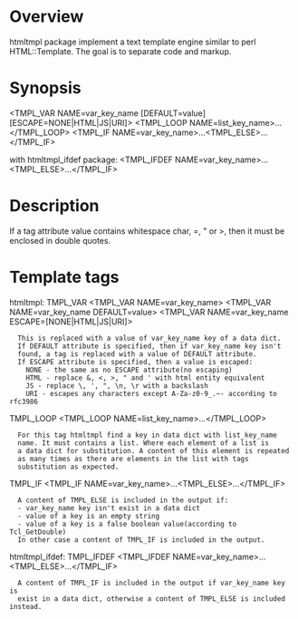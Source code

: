 Overview
=======
htmltmpl package implement a text template engine similar to perl
HTML::Template. The goal is to separate code and markup.

Synopsis
========
<TMPL_VAR NAME=var_key_name [DEFAULT=value] [ESCAPE=NONE|HTML|JS|URI]>
<TMPL_LOOP NAME=list_key_name>...</TMPL_LOOP>
<TMPL_IF NAME=var_key_name>...<TMPL_ELSE>...</TMPL_IF>

with htmltmpl_ifdef package:
<TMPL_IFDEF NAME=var_key_name>...<TMPL_ELSE>...</TMPL_IF>

Description
===========
If a tag attribute value contains whitespace char, =, " or >, then
it must be enclosed in double quotes.

Template tags
=============
htmltmpl:
  TMPL_VAR
      <TMPL_VAR NAME=var_key_name>
      <TMPL_VAR NAME=var_key_name DEFAULT=value>
      <TMPL_VAR NAME=var_key_name ESCAPE=[NONE|HTML|JS|URI]>

      This is replaced with a value of var_key_name key of a data dict.
      If DEFAULT attribute is specified, then if var_key_name key isn't
      found, a tag is replaced with a value of DEFAULT attribute.
      If ESCAPE attribute is specified, then a value is escaped:
        NONE - the same as no ESCAPE attribute(no escaping)
        HTML - replace &, <, >, " and ' with html entity equivalent
        JS - replace \, ', ", \n, \r with a backslash
        URI - escapes any characters except A-Za-z0-9_.~- according to rfc3986

  TMPL_LOOP
      <TMPL_LOOP NAME=list_key_name>...</TMPL_LOOP>

      For this tag htmltmpl find a key in data dict with list_key_name
      name. It must contains a list. Where each element of a list is
      a data dict for substitution. A content of this element is repeated
      as many times as there are elements in the list with tags
      substitution as expected.

  TMPL_IF
      <TMPL_IF NAME=var_key_name>...<TMPL_ELSE>...</TMPL_IF>

      A content of TMPL_ELSE is included in the output if:
      - var_key_name key isn't exist in a data dict
      - value of a key is an empty string
      - value of a key is a false boolean value(according to Tcl_GetDouble)
      In other case a content of TMPL_IF is included in the output.

htmltmpl_ifdef:
  TMPL_IFDEF
      <TMPL_IFDEF NAME=var_key_name>...<TMPL_ELSE>...</TMPL_IF>

      A content of TMPL_IF is included in the output if var_key_name key is
      exist in a data dict, otherwise a content of TMPL_ELSE is included instead.
